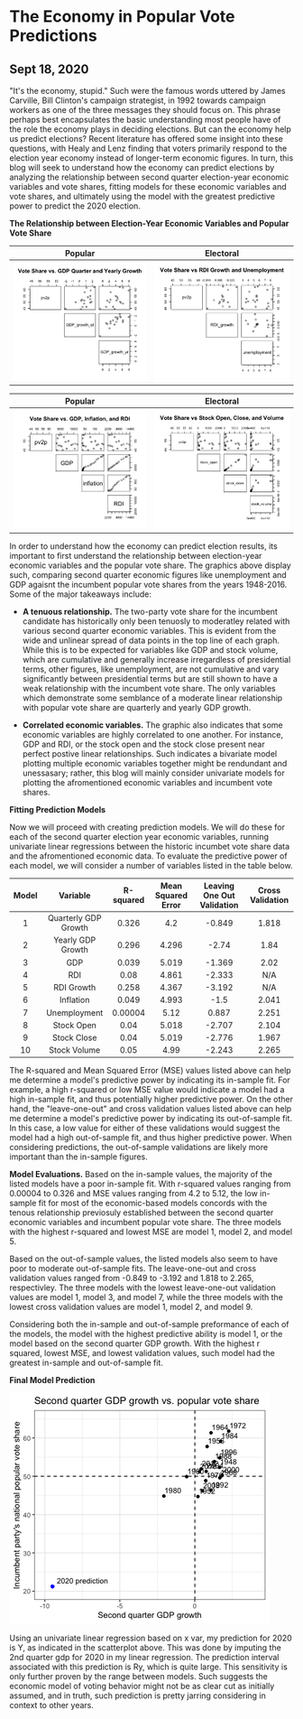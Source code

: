 # The Economy in Popular Vote Predictions
## Sept 18, 2020

"It's the economy, stupid." Such were the famous words uttered by James Carville, Bill Clinton's campaign strategist, in 1992 towards campaign workers as one of the three messages they should focus on. This phrase perhaps best encapsulates the basic understanding most people have of the role the economy plays in deciding elections. But can the economy help us predict elections? Recent literature has offered some insight into these questions, with Healy and Lenz finding that voters primarily respond to the election year economy instead of longer-term economic figures. In turn, this blog will seek to understand how the economy can predict elections by analyzing the relationship between second quarter election-year economic variables and vote shares, fitting models for these economic variables and vote shares, and ultimately using the model with the greatest predictive power to predict the 2020 election. 

**The Relationship between Election-Year Economic Variables and Popular Vote Share** 

Popular                  |  Electoral
:-------------------------:|:-------------------------:
![](Economy2.png)|![](Economy3.png)

Popular                  |  Electoral
:-------------------------:|:-------------------------:
![](Economy1.png)|![](Economy4.png)


In order to understand how the economy can predict election results, its important to first understand the relationship between election-year economic variables and the popular vote share. The graphics above display such, comparing second quarter economic figures like unemployment and GDP agaisnt the incumbent popular vote shares from the years 1948-2016. Some of the major takeaways include:

* **A tenuous relationship.** The two-party vote share for the incumbent candidate has historically only been tenuosly to moderatley related with various second quarter economic variables. This is evident from the wide and unlinear spread of data points in the top line of each graph. While this is to be expected for variables like GDP and stock volume, which are cumulative and generally increase irregardless of presidential terms, other figures, like unemployment, are not cumulative and vary significantly between presidential terms but are still shown to have a weak relationship with the incumbent vote share. The only variables which demonstrate some semblance of a moderate linear relationship with popular vote share are quarterly and yearly GDP growth. 

* **Correlated economic variables.** The graphic also indicates that some economic variables are highly correlated to one another. For instance, GDP and RDI, or the stock open and the stock close present near perfect postive linear relationships. Such indicates a bivariate model plotting multiple economic variables together might be rendundant and unessasary; rather, this blog will mainly consider univariate models for plotting the afromentioned economic variables and incumbent vote shares. 

**Fitting Prediction Models** 

Now we will proceed with creating prediction models. We will do these for each of the second quarter election year economic variables, running univariate linear regressions between the historic incumbet vote share data and the afromentioned economic data. To evaluate the predictive power of each model, we will consider a number of variables listed in the table below. 

|  Model | Variable  | R-squared  | Mean Squared Error  | Leaving One Out Validation  | Cross Validation |
|:-:|:-:|:-:|:-:|:-:|:-:|
| 1 | Quarterly GDP Growth  | 0.326   | 4.2  | -0.849  | 1.818  |
| 2 | Yearly GDP Growth  | 0.296  | 4.296  | -2.74  | 1.84  |
| 3  | GDP  | 0.039  | 5.019  | -1.369   | 2.02  |
| 4 | RDI  | 0.08  | 4.861  | -2.333  | N/A  |
| 5  | RDI Growth  | 0.258  | 4.367  | -3.192   | N/A  |
| 6 | Inflation  | 0.049  | 4.993  | -1.5  | 2.041  | 
| 7 | Unemployment  | 0.00004  | 5.12  | 0.887  | 2.251  |
| 8 | Stock Open  | 0.04  | 5.018   | -2.707  | 2.104  |
| 9  | Stock Close  | 0.04   | 5.019  | -2.776  | 1.967   |
| 10  | Stock Volume  | 0.05  | 4.99  | -2.243  | 2.265  |

The R-squared and Mean Squared Error (MSE) values listed above can help me determine a model's predictive power by indicating its in-sample fit. For example, a high r-squared or low MSE value would indicate a model had a high in-sample fit, and thus potentially higher predictive power. On the other hand, the "leave-one-out" and cross validation values listed above can help me determine a model's predictive power by indicating its out-of-sample fit. In this case, a low value for either of these validations would suggest the model had a high out-of-sample fit, and thus higher predictive power. When considering predictions, the out-of-sample validations are likely more important than the in-sample figures. 

**Model Evaluations.** Based on the in-sample values, the majority of the listed models have a poor in-sample fit. With r-squared values ranging from 0.00004 to 0.326 and MSE values ranging from 4.2 to 5.12, the low in-sample fit for most of the economic-based models concords with the tenous relationship previosuly established between the second quarter economic variables and incumbent popular vote share. The three models with the highest r-squared and lowest MSE are model 1, model 2, and model 5. 

Based on the out-of-sample values, the listed models also seem to have poor to moderate out-of-sample fits. The leave-one-out and cross validation values ranged from -0.849 to -3.192 and 1.818 to 2.265, respectivley. The three models with the lowest leave-one-out validation values are model 1, model 3, and model 7, while the three models with the lowest cross validation values are model 1, model 2, and model 9. 

Considering both the in-sample and out-of-sample preformance of each of the models, the model with the highest predictive ability is model 1, or the model based on the second quarter GDP growth. With the highest r squared, lowest MSE, and lowest validation values, such model had the greatest in-sample and out-of-sample fit. 

**Final Model Prediction** 

![](Economy5.png)

Using an univariate linear regression based on x var, my prediction for 2020 is Y, as indicated in the scatterplot above. This was done by imputing the 2nd quarter gdp for 2020 in my linear regression. The prediction interval associated with this prediction is Ry, which is quite large. This sensitivity is only further proven by the range between models. Such suggests the economic model of voting behavior might not be as clear cut as initially assumed, and in truth, such prediction is pretty jarring considering in context to other years. 



